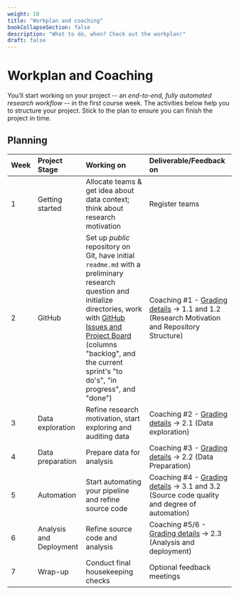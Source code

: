 ```yaml
---
weight: 10
title: "Workplan and coaching"
bookCollapseSection: false
description: "What to do, when? Check out the workplan!"
draft: false
---
```


# Workplan and Coaching

You’ll start working on your project -- an *end-to-end, fully automated research workflow* -- in the first course week. The activities below help you to structure your project. Stick to the plan to ensure you can finish the project in time.

## Planning

| Week | Project Stage | Working on | Deliverable/Feedback on |
|:---- | :---- | :---- | :---- |
| 1 | Getting started | Allocate teams & get idea about data context; think about research motivation | Register teams |
| 2 | GitHub | Set up *public* repository on Git, have initial `readme.md` with a preliminary research question and initialize directories, work with [GitHub Issues and Project Board](https://tilburgsciencehub.com/learn/scrum) (columns "backlog", and the current sprint's "to do's", "in progress", and "done") | Coaching #1 - [Grading details](grading.md#1-github-repository) &#8594; 1.1 and 1.2 (Research Motivation and Repository Structure) |
| 3 | Data exploration | Refine research motivation,  start exploring and auditing data | Coaching #2 - [Grading details](grading.md#2-data-preparation--analysis) &#8594; 2.1 (Data exploration)
| 4 | Data preparation | Prepare data for analysis | Coaching #3 - [Grading details](grading.md#2-data-preparation--analysis) &#8594; 2.2 (Data Preparation)
| 5 | Automation  | Start automating your pipeline and refine source code | Coaching #4 - [Grading details](grading.md#3-source-code-and-automation) &#8594; 3.1 and 3.2 (Source code quality and degree of automation)
| 6 | Analysis and Deployment | Refine source code and analysis | Coaching #5/6 - [Grading details](grading.md#23-analysis-and-deployment-15) &#8594; 2.3 (Analysis and deployment)
| 7 | Wrap-up | Conduct final housekeeping checks  | Optional feedback meetings
